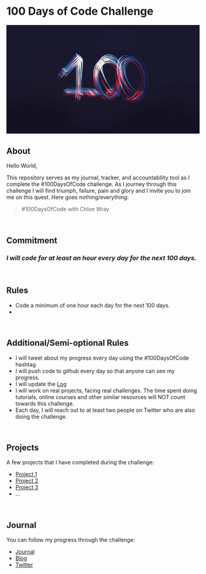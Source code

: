 # 100 Days of Code Challenge

![logo](logo.png)

## About
Hello World,<br>

This repository serves as my journal, tracker, and accountability tool as I complete the #100DaysOfCode challenge. As I journey through this challenge I will find triumph, failure, pain and glory and I invite you to join me on this quest. Here goes nothing/everything:
> #100DaysOfCode with Chloe Wray

<br>


## Commitment
### *I will code for at least an hour every day for the next 100 days.*

<br> 

## Rules

* Code a minimum of one hour each day for the next 100 days.
* 

<br>

## Additional/Semi-optional Rules

* I will tweet about my progress every day using the #100DaysOfCode hashtag
* I will push code to github every day so that anyone can see my progress.
* I will update the [Log](round-One/README.md)
* I will work on real projects, facing real challenges. The time spent doing tutorials, online courses and other similar resources will NOT count towards this challenge.
* Each day, I will reach out to at least two people on Twitter who are also doing the challenge.

<br> 

## Projects

A few projects that I have completed during the challenge:

* [Project 1](#projects)
* [Project 2](#projects)
* [Project 3](#projects)
* ...

<br>

## Journal

You can follow my progress through the challenge: 

* [Journal](journal)
* [Blog](#journal)
* [Twitter](https://twitter.com/Wraytheon_)